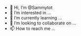 - 👋 Hi, I’m @Sammytot
- 👀 I’m interested in ...
- 🌱 I’m currently learning ...
- 💞️ I’m looking to collaborate on ...
- 📫 How to reach me ...

<!---
Sammytot/Sammytot is a ✨ special ✨ repository because its `README.md` (this file) appears on your GitHub profile.
You can click the Preview link to take a look at your changes.
--->
